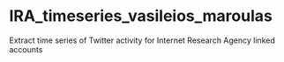 # IRA_timeseries_vasileios_maroulas
Extract time series of Twitter activity for Internet Research Agency linked accounts
